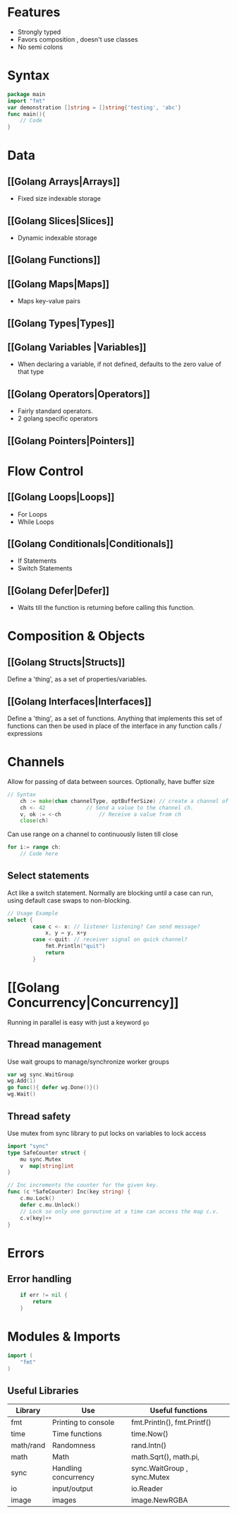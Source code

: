 # Features
- Strongly typed
- Favors composition , doesn't use classes
- No semi colons

# Syntax
```go
package main
import "fmt"
var demonstration []string = []string{'testing', 'abc'}
func main(){
	// Code
}
```
# Data
## [[Golang Arrays|Arrays]]
- Fixed size indexable storage
## [[Golang Slices|Slices]]
- Dynamic indexable storage
## [[Golang Functions]]
## [[Golang Maps|Maps]]
- Maps key-value pairs
## [[Golang Types|Types]]
## [[Golang Variables |Variables]]
- When declaring a variable, if not defined, defaults to the zero value of that type
## [[Golang Operators|Operators]]
- Fairly standard operators.
- 2 golang specific operators
## [[Golang Pointers|Pointers]]



# Flow Control
## [[Golang Loops|Loops]]
- For Loops
- While Loops
## [[Golang Conditionals|Conditionals]]
- If Statements 
- Switch Statements
## [[Golang Defer|Defer]]
- Waits till the function is returning before calling this function.






# Composition & Objects
## [[Golang Structs|Structs]]
Define a 'thing', as a set of properties/variables.
## [[Golang Interfaces|Interfaces]]
Define a 'thing', as a set of functions. 
Anything that implements this set of functions can then be used in place of the interface in any function calls / expressions



# Channels
Allow for passing of data between sources.
Optionally, have buffer size 
```go
// Syntax
	ch := make(chan channelType, optBufferSize) // create a channel of type int
	ch <- 42             // Send a value to the channel ch.
	v, ok := <-ch            // Receive a value from ch
	close(ch)
```

Can use range on a channel to continuously listen till close
```go
for i:= range ch:
	// Code here
```

## Select statements 
Act like a switch statement.
Normally are blocking until a case  can run, using default case swaps to non-blocking.
```go
// Usage Example
select {
		case c <- x: // listener listening? Can send message?
			x, y = y, x+y
		case <-quit: // receiver signal on quick channel?
			fmt.Println("quit")
			return
		}
```

#  [[Golang Concurrency|Concurrency]]
Running in parallel is easy with just a keyword ```go```
## Thread management
Use wait groups to manage/synchronize worker groups
```go
var wg sync.WaitGroup
wg.Add(1)
go func(){ defer wg.Done()}()
wg.Wait()
```

## Thread safety
Use mutex from sync library to put locks on variables to lock access
```go
import "sync"
type SafeCounter struct {
	mu sync.Mutex
	v  map[string]int
}

// Inc increments the counter for the given key.
func (c *SafeCounter) Inc(key string) {
	c.mu.Lock()
	defer c.mu.Unlock()
	// Lock so only one goroutine at a time can access the map c.v.
	c.v[key]++
}
```

# Errors
## Error handling
```go
	if err != nil {
	    return
	}
```



# Modules & Imports
```go
import (
	"fmt"
)
```

## Useful Libraries
| Library   | Use                  | Useful functions            |
| --------- | -------------------- | --------------------------- |
| fmt       | Printing to console  | fmt.Println(), fmt.Printf() |
| time      | Time functions       | time.Now()                  |
| math/rand | Randomness           | rand.Intn()                 |
| math      | Math                 | math.Sqrt(), math.pi,       |
| sync      | Handling concurrency | sync.WaitGroup , sync.Mutex |
| io        | input/output         | io.Reader                   |
| image     | images               | image.NewRGBA               |
